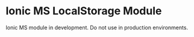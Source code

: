 # Ionic MS LocalStorage Module

Ionic MS module in development. Do not use in production environments. 
